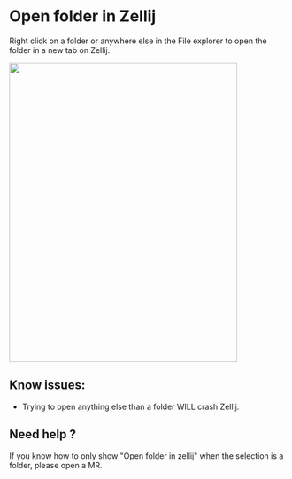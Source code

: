 # Open folder in Zellij

Right click on a folder or anywhere else in the File explorer to open the folder in a new tab on Zellij.

<img width="412" height="541" src="https://raw.githubusercontent.com/GolDNenex/vscodium-open-folder-in-zellij/main/extension/imgs/screenshot_1.png">

## Know issues:
* Trying to open anything else than a folder WILL crash Zellij.


## Need help ? 
 If you know how to only show "Open folder in zellij" when the selection is a folder, please open a MR.